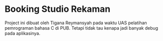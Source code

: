 # Booking Studio Rekaman

Project ini dibuat oleh Tigana Reymansyah pada waktu UAS pelatihan pemrograman bahasa C di PUB. Tetapi tidak tau kenapa jadi banyak debug pada aplikasinya.